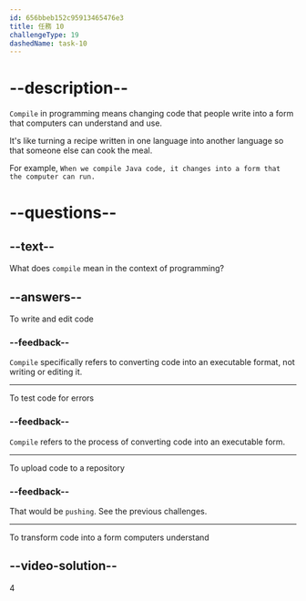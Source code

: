 ```yaml
---
id: 656bbeb152c95913465476e3
title: 任務 10
challengeType: 19
dashedName: task-10
---
```


# --description--

`Compile` in programming means changing code that people write into a form that computers can understand and use.

It's like turning a recipe written in one language into another language so that someone else can cook the meal.

For example, `When we compile Java code, it changes into a form that the computer can run.`

# --questions--

## --text--

What does `compile` mean in the context of programming?

## --answers--

To write and edit code

### --feedback--

`Compile` specifically refers to converting code into an executable format, not writing or editing it.

---

To test code for errors

### --feedback--

`Compile` refers to the process of converting code into an executable form.

---

To upload code to a repository

### --feedback--

That would be `pushing`. See the previous challenges.

---

To transform code into a form computers understand

## --video-solution--

4
